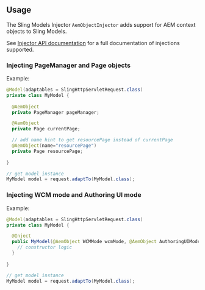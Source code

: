 ## Usage

The Sling Models Injector `AemObjectInjector` adds support for AEM context objects to Sling Models.

See [Injector API documentation][apidocs-aemobjectinjector] for a full documentation of injections supported.

### Injecting PageManager and Page objects

Example:

```java
@Model(adaptables = SlingHttpServletRequest.class)
private class MyModel {
  
  @AemObject
  private PageManager pageManager;

  @AemObject
  private Page currentPage;

  // add name hint to get resourcePage instead of currentPage
  @AemObject(name="resourcePage")
  private Page resourcePage;
  
}

// get model instance
MyModel model = request.adaptTo(MyModel.class);
```

### Injecting WCM mode and Authoring UI mode

Example:

```java
@Model(adaptables = SlingHttpServletRequest.class)
private class MyModel {

  @Inject
  public MyModel(@AemObject WCMMode wcmMode, @AemObject AuthoringUIMode authoringUiMode) {
    // constructor logic
  }
  
}

// get model instance
MyModel model = request.adaptTo(MyModel.class);
```

[apidocs-aemobjectinjector]: apidocs/io/wcm/sling/models/annotations/AemObject.html
